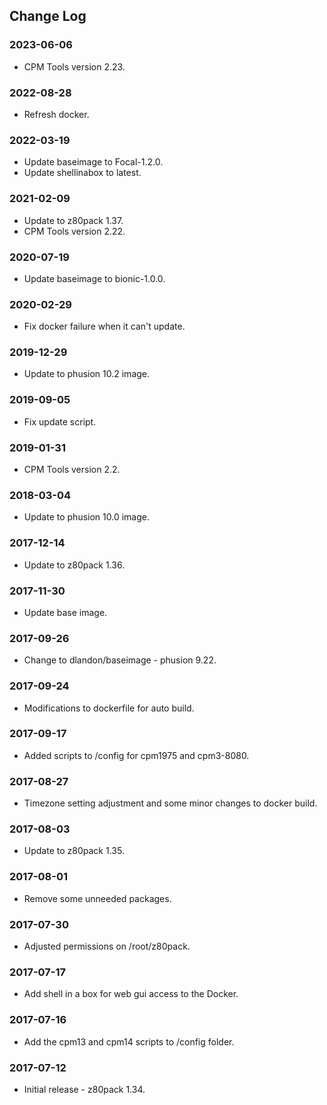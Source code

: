 ## Change Log

### 2023-06-06
- CPM Tools version 2.23.

### 2022-08-28
- Refresh docker.

### 2022-03-19
- Update baseimage to Focal-1.2.0.
- Update shellinabox to latest.

### 2021-02-09
- Update to z80pack 1.37.
- CPM Tools version 2.22.

### 2020-07-19
- Update baseimage to bionic-1.0.0.

### 2020-02-29
- Fix docker failure when it can't update.

### 2019-12-29
- Update to phusion 10.2 image.

### 2019-09-05
- Fix update script.

### 2019-01-31
- CPM Tools version 2.2.

### 2018-03-04
- Update to phusion 10.0 image.

### 2017-12-14
- Update to z80pack 1.36.

### 2017-11-30
- Update base image.

### 2017-09-26
- Change to dlandon/baseimage - phusion 9.22.

### 2017-09-24
- Modifications to dockerfile for auto build.

### 2017-09-17
- Added scripts to /config for cpm1975 and cpm3-8080.

### 2017-08-27
- Timezone setting adjustment and some minor changes to docker build.

### 2017-08-03
- Update to z80pack 1.35.

### 2017-08-01
- Remove some unneeded packages.

### 2017-07-30
- Adjusted permissions on /root/z80pack.

### 2017-07-17
- Add shell in a box for web gui access to the Docker.

### 2017-07-16
- Add the cpm13 and cpm14 scripts to /config folder.

### 2017-07-12
- Initial release - z80pack 1.34.
